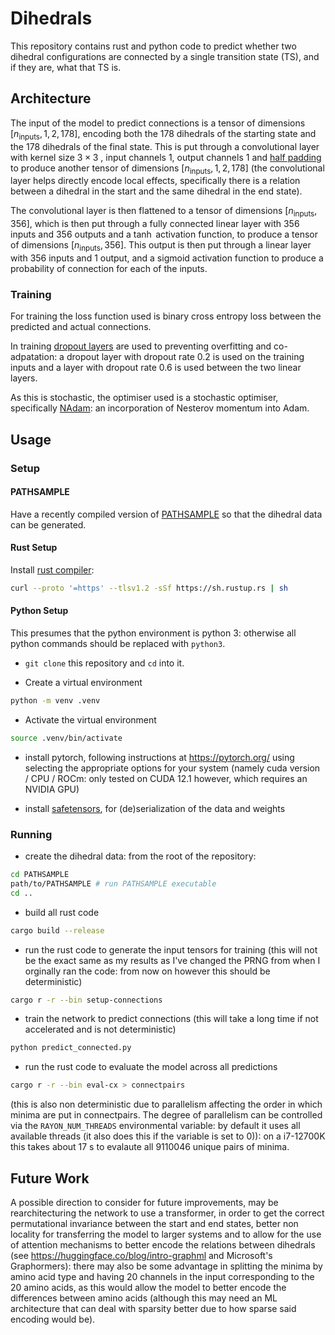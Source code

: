 # Dihedrals

This repository contains rust and python code to predict whether two dihedral configurations are connected by a single transition state (TS), and if they are, what that TS is.

## Architecture

The input of the model to predict connections is a tensor of dimensions $[n_{\text{inputs}}, 1, 2, 178]$, encoding both the 178 dihedrals of the starting state and the 178 dihedrals of the final state. This is put through a convolutional layer with kernel size $3\times 3$ , input channels 1, output channels 1 and [half padding](https://github.com/vdumoulin/conv_arithmetic/tree/master) to produce another tensor of dimensions $[n_{\text{inputs}}, 1, 2, 178]$ (the convolutional layer helps directly encode local effects, specifically there is a relation between a dihedral in the start and the same dihedral in the end state).

The convolutional layer is then flattened to a tensor of dimensions $[n_{\text{inputs}}, 356]$, which is then put through a fully connected linear layer with 356 inputs and 356 outputs and a $\tanh$ activation function, to produce a tensor of dimensions $[n_{\text{inputs}}, 356]$. This output is then put through a linear layer with 356 inputs and 1 output, and a sigmoid activation function to produce a probability of connection for each of the inputs.

### Training

For training the loss function used is binary cross entropy loss between the predicted and actual connections.

In training [dropout layers](https://arxiv.org/abs/1207.0580) are used to preventing overfitting and co-adpatation: a dropout layer with dropout rate 0.2 is used on the training inputs and a layer with dropout rate 0.6 is used between the two linear layers.

As this is stochastic, the optimiser used is a stochastic optimiser, specifically [NAdam](https://docs.rs/candle-optimisers/latest/candle_optimisers/nadam/index.html): an incorporation of Nesterov momentum into Adam.

## Usage

### Setup

#### PATHSAMPLE

Have a recently compiled version of [PATHSAMPLE](https://www-wales.ch.cam.ac.uk/PATHSAMPLE/) so that the dihedral data can be generated.

#### Rust Setup

Install [rust compiler](https://www.rust-lang.org/tools/install):

```sh
curl --proto '=https' --tlsv1.2 -sSf https://sh.rustup.rs | sh
```

#### Python Setup

This presumes that the python environment is python 3: otherwise all python commands should be replaced with `python3`.

* `git clone` this repository and `cd` into it.

* Create a virtual environment

```sh
python -m venv .venv
```

* Activate the virtual environment

```bash
source .venv/bin/activate
```

* install pytorch, following instructions at <https://pytorch.org/> using selecting the appropriate options for your system (namely cuda version / CPU / ROCm: only tested on CUDA 12.1 however, which requires an NVIDIA GPU)

* install [safetensors](https://huggingface.co/docs/safetensors/index), for (de)serialization of the data and weights

### Running

* create the dihedral data: from the root of the repository:

```sh
cd PATHSAMPLE
path/to/PATHSAMPLE # run PATHSAMPLE executable
cd ..
```

* build all rust code

```sh
cargo build --release
```

* run the rust code to generate the input tensors for training (this will not be the exact same as my results as I've changed the PRNG from when I orginally ran the code: from now on however this should be deterministic)

```sh
cargo r -r --bin setup-connections
```

* train the network to predict connections (this will take a long time if not accelerated and is not deterministic)

```sh
python predict_connected.py
```

* run the rust code to evaluate the model across all predictions

```sh
cargo r -r --bin eval-cx > connectpairs
```

 (this is also non deterministic due to parallelism affecting the order in which minima are put in connectpairs. The degree of parallelism can be controlled via the `RAYON_NUM_THREADS` environmental variable: by default it uses all available threads (it also does this if the variable is set to 0)): on a i7-12700K this takes about 17 s to evalaute all 9110046 unique pairs of minima.

## Future Work

A possible direction to consider for future improvements, may be rearchitecturing the network to use a transformer, in order to get the correct permutational invariance between the start and end states, better non locality for transferring the model to larger systems and to allow for the use of attention mechanisms to better encode the relations between dihedrals (see <https://huggingface.co/blog/intro-graphml> and Microsoft's Graphormers): there may also be some advantage in splitting the minima by amino acid type and having 20 channels in the input corresponding to the 20 amino acids, as this would allow the model to better encode the differences between amino acids (although this may need an ML architecture that can deal with sparsity better due to how sparse said encoding would be).
